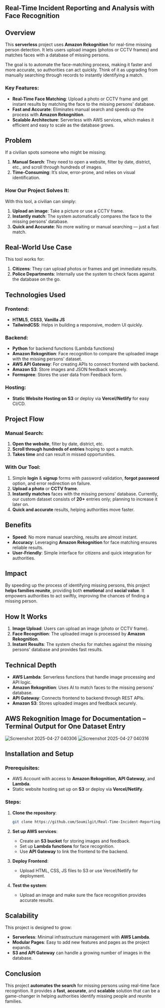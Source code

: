 ## Real-Time Incident Reporting and Analysis with Face Recognition

## Overview

This **serverless** project uses **Amazon Rekognition** for real-time missing person detection. It lets users upload images (photos or CCTV frames) and matches faces with a database of missing persons. 

The goal is to automate the face-matching process, making it faster and more accurate, so authorities can act quickly. Think of it as upgrading from manually searching through records to instantly identifying a match.

### Key Features:
- **Real-Time Face Matching**: Upload a photo or CCTV frame and get instant results by matching the face to the missing persons' database.
- **Fast and Accurate**: Eliminates manual search and speeds up the process with **Amazon Rekognition**.
- **Scalable Architecture**: Serverless with AWS services, which makes it efficient and easy to scale as the database grows.
  
## Problem

If a civilian spots someone who might be missing:
1. **Manual Search**: They need to open a website, filter by date, district, etc., and scroll through hundreds of images.
2. **Time-Consuming**: It’s slow, error-prone, and relies on visual identification.

### How Our Project Solves It:
With this tool, a civilian can simply:
1. **Upload an image**: Take a picture or use a CCTV frame.
2. **Instantly match**: The system automatically compares the face to the missing persons' database.
3. **Quick and Accurate**: No more waiting or manual searching — just a fast match.

## Real-World Use Case

This tool works for:
1. **Citizens**: They can upload photos or frames and get immediate results.
2. **Police Departments**: Internally use the system to check faces against the database on the go.

## Technologies Used

### Frontend:
- **HTML5**, **CSS3**, **Vanilla JS**
- **TailwindCSS**: Helps in building a responsive, modern UI quickly.

### Backend:
- **Python** for backend functions (Lambda functions)
- **Amazon Rekognition**: Face recognition to compare the uploaded image with the missing persons' dataset.
- **AWS API Gateway**: For creating APIs to connect frontend with backend.
- **Amazon S3**: Store images and JSON feedback securely.
- **Formspree**: Stores the user data from Feedback form.

### Hosting:
- **Static Website Hosting on S3** or deploy via **Vercel/Netlify** for easy CI/CD.

## Project Flow

### Manual Search:
1. **Open the website**, filter by date, district, etc.
2. **Scroll through hundreds of entries** hoping to spot a match.
3. **Takes time** and can result in missed opportunities.

### With Our Tool:
1. Simple **login** & **signup** forms with password validation, **forgot password** option, and error redirection on failure.
2. **Upload a photo** or **CCTV frame**.
3. **Instantly matches** faces with the missing persons' database. Currently, our custom dataset consists of **20+** entries only; planning to increase it later on. 
4. **Quick and accurate** results, helping authorities move faster.

## Benefits

- **Speed**: No more manual searching, results are almost instant.
- **Accuracy**: Leveraging **Amazon Rekognition** for face matching ensures reliable results.
- **User-Friendly**: Simple interface for citizens and quick integration for authorities.

## Impact

By speeding up the process of identifying missing persons, this project **helps families reunite**, providing both **emotional** and **social value**. It empowers authorities to act swiftly, improving the chances of finding a missing person.

## How It Works

1. **Image Upload**: Users can upload an image (photo or CCTV frame).
2. **Face Recognition**: The uploaded image is processed by **Amazon Rekognition**.
3. **Instant Results**: The system checks for matches against the missing persons' database and provides fast results.

## Technical Depth

- **AWS Lambda**: Serverless functions that handle image processing and API logic.
- **Amazon Rekognition**: Uses AI to match faces to the missing persons' database.
- **API Gateway**: Connects frontend to backend through REST APIs.
- **Amazon S3**: Stores uploaded images and feedback securely.

## AWS Rekognition Image for Documentation – Terminal Output for One Dataset Entry
![Screenshot 2025-04-27 040306](https://github.com/user-attachments/assets/84573a4e-d773-4e65-b85a-2e3c48c90257)
![Screenshot 2025-04-27 040316](https://github.com/user-attachments/assets/74b9eac4-0132-4ee5-bb5d-758835765ad7)

## Installation and Setup

### Prerequisites:
- AWS Account with access to **Amazon Rekognition**, **API Gateway**, and **Lambda**.
- Static website hosting set up on **S3** or deploy via **Vercel/Netlify**.

### Steps:
1. **Clone the repository**:
    ```bash
    git clone https://github.com/Soumilgit/Real-Time-Incident-Reporting-and-Analysis-with-Face-Recognition.git
    ```

2. **Set up AWS services**:
   - Create an **S3 bucket** for storing images and feedback.
   - Set up **Lambda functions** for face recognition.
   - Use **API Gateway** to link the frontend to the backend.

3. **Deploy Frontend**:
   - Upload HTML, CSS, JS files to S3 or use Vercel/Netlify for deployment.

4. **Test the system**:
   - Upload an image and make sure the face recognition provides accurate results.

## Scalability

This project is designed to grow:
- **Serverless**: Minimal infrastructure management with **AWS Lambda**.
- **Modular Pages**: Easy to add new features and pages as the project expands.
- **S3 and API Gateway** can handle a growing number of images in the database.

## Conclusion

This project **automates the search** for missing persons using real-time face recognition. It provides a **fast**, **accurate**, and **scalable** solution that can be a game-changer in helping authorities identify missing people and reunite families.
